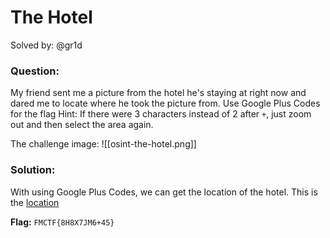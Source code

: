 # The Hotel
Solved by: @gr1d

### Question:
My friend sent me a picture from the hotel he's staying at right now and dared me to locate where he took the picture from.
Use Google Plus Codes for the flag
Hint: If there were 3 characters instead of 2 after `+`, just zoom out and then select the area again.

The challenge image:
![[osint-the-hotel.png]]

### Solution:
With using Google Plus Codes, we can get the location of the hotel. This is the [location](https://plus.codes/8H8X7JM6+45)

**Flag:** `FMCTF{8H8X7JM6+45}`



